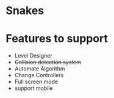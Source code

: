 # Snakes


# Features to support
- Level Designer
- ~~Collision detection system~~
- Automate Algorithm
- Change Controllers
- Full screen mode
- support mobile
